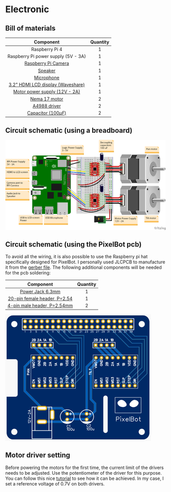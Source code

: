 # Electronic

## Bill of materials

| Component       |    Quantity     |
| :-------------: | :-------------: |
| Raspberry Pi 4  |        1        |
| Raspberry Pi power supply (5V - 3A)  |        1        |
| [Raspberry Pi Camera](https://www.amazon.fr/gp/product/B07ZZ2K7WP/ref=ppx_yo_dt_b_asin_title_o00_s02?ie=UTF8&psc=1)  |        1        |
| [Speaker](https://www.amazon.fr/gp/product/B07RFQKY4R/ref=ppx_yo_dt_b_asin_title_o02_s01?ie=UTF8&psc=1)  |        1        |
| [Microphone](https://www.amazon.fr/gp/product/B01LCIGY8U/ref=ppx_yo_dt_b_asin_title_o00_s00?ie=UTF8&psc=1)  |        1        |
| [3.2" HDMI LCD display (Waveshare)](https://www.waveshare.com/3.2inch-hdmi-lcd-h.htm) |        1        |
| [Motor power supply (12V - 2A)](https://www.amazon.fr/gp/product/B01G0Q3RWU/ref=ppx_yo_dt_b_asin_title_o03_s00?ie=UTF8&psc=1) |        1        |
| [Nema 17 motor](https://www.amazon.fr/gp/product/B06XRFCP3X/ref=ppx_yo_dt_b_asin_title_o01_s01?ie=UTF8&th=1)   |        2        |
| [A4988 driver](https://www.amazon.fr/gp/product/B07MXXL2KW/ref=ppx_yo_dt_b_asin_title_o01_s01?ie=UTF8&psc=1)    |        2        |
| [Capacitor ($100\mu F$)](https://www.lcsc.com/product-detail/Aluminum-Electrolytic-Capacitors-Leaded_LCSC-100uF-35V-6-3-11_C45076.html)    |        2        |

## Circuit schematic (using a breadboard)

![Wiring diagram](https://github.com/RomainMaure/PixelBot/blob/main/electronic/wiring_diagram.png)

## Circuit schematic (using the PixelBot pcb)

To avoid all the wiring, it is also possible to use the Raspberry pi hat specifically designed for PixelBot. I personally used JLCPCB to manufacture it from the [gerber file](https://github.com/RomainMaure/PixelBot/blob/main/electronic/Gerber_pixel_bot_pi_hat_V1_0). The following additional components will be needed for the pcb soldering:

| Component       |    Quantity     |
| :-------------: | :-------------: |
| [Power Jack 6.3mm](https://www.lcsc.com/product-detail/AC-DC-Power-Connectors_SOFNG-DC005-T20_C111567.html)  |        1        |
| [20-pin female header, P=2.54](https://www.lcsc.com/product-detail/Female-Headers_ZHOURI-2-54-2-20_C2977589.html)  |        1        |
| [4-pin male header, P=2.54mm](https://www.lcsc.com/product-detail/Pin-Headers_JST-Sales-America-RE-H042TD-1190-LF-SN_C265319.html)  |        2        |

![PixelBot pi hat pcb](https://github.com/RomainMaure/PixelBot/blob/main/electronic/PixelBot_pi_hat_pcb.PNG)

## Motor driver setting

Before powering the motors for the first time, the current limit of the drivers needs to be adjusted. Use the potentiometer of the driver for this purpose. You can follow this nice [tutorial](https://www.youtube.com/watch?v=7spK_BkMJys&t=735s) to see how it can be achieved. In my case, I set a reference voltage of 0.7V on both drivers.
